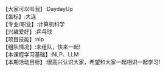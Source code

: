 【大家可以叫我】:DaydayUp    
【坐标】:大连    
【专业/职业】:计算机科学    
【兴趣爱好】:乒乓球    
【项目技能】:nlp    
【组队情况】:未组队，快来一起!    
【本课程学习基础】:NLP、LLM    
【本期活动目标】:很高兴认识大家，希望和大家一起相识一起学习!    
